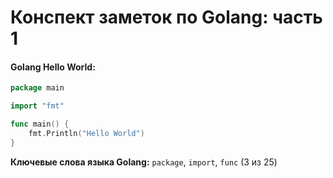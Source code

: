 # Конспект заметок по Golang: часть 1

#### Golang Hello World:

```go
package main

import "fmt"

func main() {
    fmt.Println("Hello World")
}
```

**Ключевые слова языка Golang:** `package`, `import`, `func` (3 из 25)